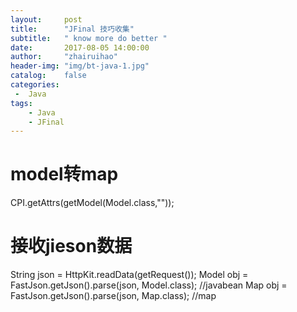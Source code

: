 ```yaml
---
layout:     post
title:      "JFinal 技巧收集"
subtitle:   " know more do better "
date:       2017-08-05 14:00:00
author:     "zhairuihao"
header-img: "img/bt-java-1.jpg"
catalog:    false
categories:
 -  Java
tags:
    - Java
    - JFinal
---
```


# model转map
CPI.getAttrs(getModel(Model.class,""));

# 接收jieson数据
String json = HttpKit.readData(getRequest());
Model obj = FastJson.getJson().parse(json, Model.class); //javabean
Map obj = FastJson.getJson().parse(json, Map.class);    //map
